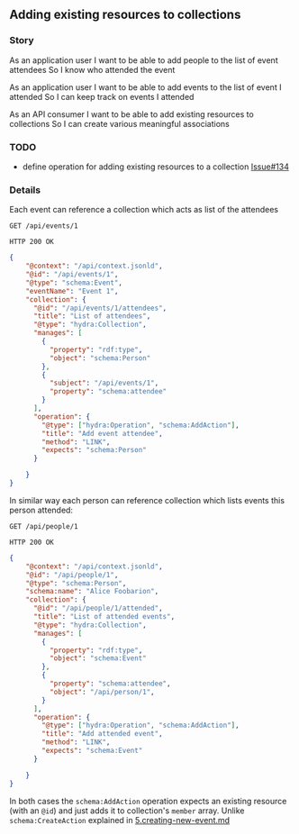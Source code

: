 ## Adding existing resources to collections

### Story
As an application user
I want to be able to add people to the list of event attendees
So I know who attended the event

As an application user
I want to be able to add events to the list of event I attended
So I can keep track on events I attended

As an API consumer
I want to be able to add existing resources to collections
So I can create various meaningful associations

### TODO

* define operation for adding existing resources to a collection [Issue#134](https://github.com/HydraCG/Specifications/issues/134)

### Details

Each event can reference a collection which acts as list of the attendees

```http
GET /api/events/1
```

```http
HTTP 200 OK
```

```json
{
    "@context": "/api/context.jsonld",
    "@id": "/api/events/1",
    "@type": "schema:Event",
    "eventName": "Event 1",
    "collection": {
      "@id": "/api/events/1/attendees",
      "title": "List of attendees",
      "@type": "hydra:Collection",
      "manages": [
        {
          "property": "rdf:type",
          "object": "schema:Person"
        },
        {
          "subject": "/api/events/1",
          "property": "schema:attendee"
        }
      ],
      "operation": {
        "@type": ["hydra:Operation", "schema:AddAction"],
        "title": "Add event attendee",
        "method": "LINK",
        "expects": "schema:Person"
      }

    }
}
```

In similar way each person can reference collection which lists events this person attended:


```http
GET /api/people/1
```

```http
HTTP 200 OK
```

```json
{
    "@context": "/api/context.jsonld",
    "@id": "/api/people/1",
    "@type": "schema:Person",
    "schema:name": "Alice Foobarion",
    "collection": {
      "@id": "/api/people/1/attended",
      "title": "List of attended events",
      "@type": "hydra:Collection",
      "manages": [
        {
          "property": "rdf:type",
          "object": "schema:Event"
        },
        {
          "property": "schema:attendee",
          "object": "/api/person/1",
        }
      ],
      "operation": {
        "@type": ["hydra:Operation", "schema:AddAction"],
        "title": "Add attended event",
        "method": "LINK",
        "expects": "schema:Event"
      }

    }
}
```

In both cases the `schema:AddAction` operation expects an existing resource (with an `@id`) and just adds it to collection's `member` array. Unlike `schema:CreateAction` explained in [5.creating-new-event.md](https://github.com/HydraCG/Specifications/blob/master/drafts/use-cases/5.creating-new-event.md)
